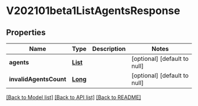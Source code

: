 # V202101beta1ListAgentsResponse
## Properties

Name | Type | Description | Notes
------------ | ------------- | ------------- | -------------
**agents** | [**List**](v202101beta1Agent.md) |  | [optional] [default to null]
**invalidAgentsCount** | [**Long**](long.md) |  | [optional] [default to null]

[[Back to Model list]](../README.md#documentation-for-models) [[Back to API list]](../README.md#documentation-for-api-endpoints) [[Back to README]](../README.md)

